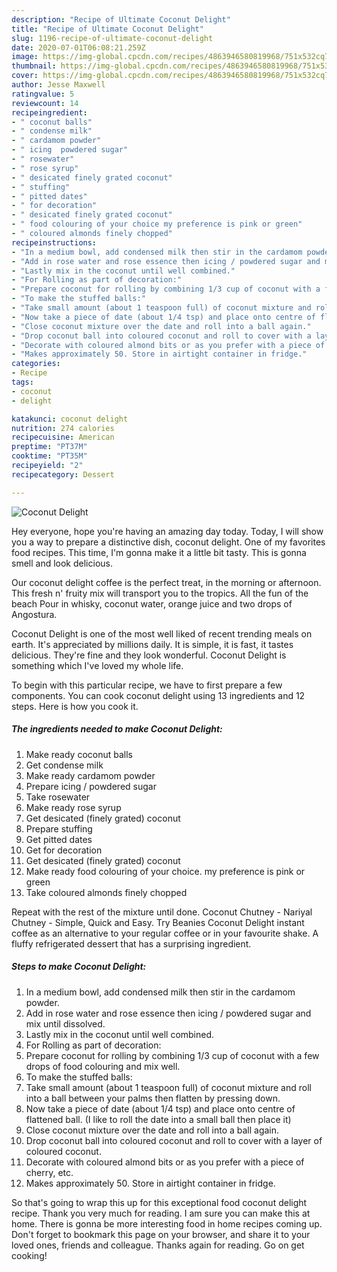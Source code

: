 ```yaml
---
description: "Recipe of Ultimate Coconut Delight"
title: "Recipe of Ultimate Coconut Delight"
slug: 1196-recipe-of-ultimate-coconut-delight
date: 2020-07-01T06:08:21.259Z
image: https://img-global.cpcdn.com/recipes/4863946580819968/751x532cq70/coconut-delight-recipe-main-photo.jpg
thumbnail: https://img-global.cpcdn.com/recipes/4863946580819968/751x532cq70/coconut-delight-recipe-main-photo.jpg
cover: https://img-global.cpcdn.com/recipes/4863946580819968/751x532cq70/coconut-delight-recipe-main-photo.jpg
author: Jesse Maxwell
ratingvalue: 5
reviewcount: 14
recipeingredient:
- " coconut balls"
- " condense milk"
- " cardamom powder"
- " icing  powdered sugar"
- " rosewater"
- " rose syrup"
- " desicated finely grated coconut"
- " stuffing"
- " pitted dates"
- " for decoration"
- " desicated finely grated coconut"
- " food colouring of your choice my preference is pink or green"
- " coloured almonds finely chopped"
recipeinstructions:
- "In a medium bowl, add condensed milk then stir in the cardamom powder."
- "Add in rose water and rose essence then icing / powdered sugar and mix until dissolved."
- "Lastly mix in the coconut until well combined."
- "For Rolling as part of decoration:"
- "Prepare coconut for rolling by combining 1/3 cup of coconut with a few drops of food colouring and mix well."
- "To make the stuffed balls:"
- "Take small amount (about 1 teaspoon full) of coconut mixture and roll into a ball between your palms then flatten by pressing down."
- "Now take a piece of date (about 1/4 tsp) and place onto centre of flattened ball. (I like to roll the date into a small ball then place it)"
- "Close coconut mixture over the date and roll into a ball again."
- "Drop coconut ball into coloured coconut and roll to cover with a layer of coloured coconut."
- "Decorate with coloured almond bits or as you prefer with a piece of cherry, etc."
- "Makes approximately 50. Store in airtight container in fridge."
categories:
- Recipe
tags:
- coconut
- delight

katakunci: coconut delight 
nutrition: 274 calories
recipecuisine: American
preptime: "PT37M"
cooktime: "PT35M"
recipeyield: "2"
recipecategory: Dessert

---
```



![Coconut Delight](https://img-global.cpcdn.com/recipes/4863946580819968/751x532cq70/coconut-delight-recipe-main-photo.jpg)

Hey everyone, hope you're having an amazing day today. Today, I will show you a way to prepare a distinctive dish, coconut delight. One of my favorites food recipes. This time, I'm gonna make it a little bit tasty. This is gonna smell and look delicious.

Our coconut delight coffee is the perfect treat, in the morning or afternoon. This fresh n&#39; fruity mix will transport you to the tropics. All the fun of the beach Pour in whisky, coconut water, orange juice and two drops of Angostura.

Coconut Delight is one of the most well liked of recent trending meals on earth. It's appreciated by millions daily. It is simple, it is fast, it tastes delicious. They're fine and they look wonderful. Coconut Delight is something which I've loved my whole life.


To begin with this particular recipe, we have to first prepare a few components. You can cook coconut delight using 13 ingredients and 12 steps. Here is how you cook it.

<!--inarticleads1-->

##### The ingredients needed to make Coconut Delight:

1. Make ready  coconut balls
1. Get  condense milk
1. Make ready  cardamom powder
1. Prepare  icing / powdered sugar
1. Take  rosewater
1. Make ready  rose syrup
1. Get  desicated (finely grated) coconut
1. Prepare  stuffing
1. Get  pitted dates
1. Get  for decoration
1. Get  desicated (finely grated) coconut
1. Make ready  food colouring of your choice. my preference is pink or green
1. Take  coloured almonds finely chopped


Repeat with the rest of the mixture until done. Coconut Chutney - Nariyal Chutney - Simple, Quick and Easy. Try Beanies Coconut Delight instant coffee as an alternative to your regular coffee or in your favourite shake. A fluffy refrigerated dessert that has a surprising ingredient. 

<!--inarticleads2-->

##### Steps to make Coconut Delight:

1. In a medium bowl, add condensed milk then stir in the cardamom powder.
1. Add in rose water and rose essence then icing / powdered sugar and mix until dissolved.
1. Lastly mix in the coconut until well combined.
1. For Rolling as part of decoration:
1. Prepare coconut for rolling by combining 1/3 cup of coconut with a few drops of food colouring and mix well.
1. To make the stuffed balls:
1. Take small amount (about 1 teaspoon full) of coconut mixture and roll into a ball between your palms then flatten by pressing down.
1. Now take a piece of date (about 1/4 tsp) and place onto centre of flattened ball. (I like to roll the date into a small ball then place it)
1. Close coconut mixture over the date and roll into a ball again.
1. Drop coconut ball into coloured coconut and roll to cover with a layer of coloured coconut.
1. Decorate with coloured almond bits or as you prefer with a piece of cherry, etc.
1. Makes approximately 50. Store in airtight container in fridge.




So that's going to wrap this up for this exceptional food coconut delight recipe. Thank you very much for reading. I am sure you can make this at home. There is gonna be more interesting food in home recipes coming up. Don't forget to bookmark this page on your browser, and share it to your loved ones, friends and colleague. Thanks again for reading. Go on get cooking!

